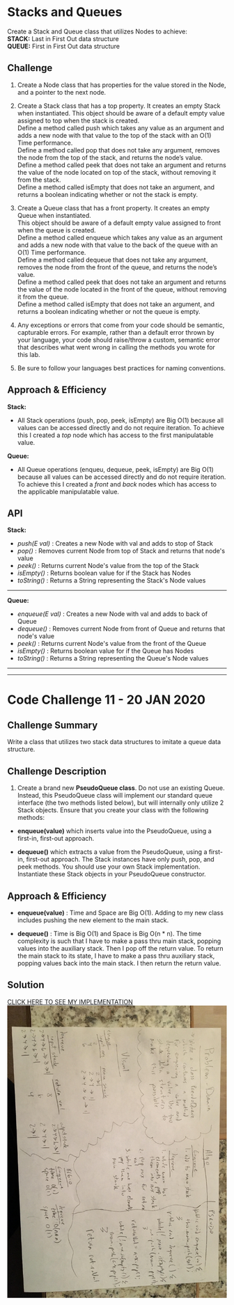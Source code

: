 # Stacks and Queues
<!-- Short summary or background information -->
Create a Stack and Queue class that utilizes Nodes to achieve:  
**STACK:**  Last in First Out data structure  
**QUEUE:**  First in First Out data structure

## Challenge
<!-- Description of the challenge -->
1. Create a Node class that has properties for the value stored in the Node, and a pointer to the next node.  

2. Create a Stack class that has a top property. It creates an empty Stack when instantiated.
    This object should be aware of a default empty value assigned to top when the stack is created.  
    Define a method called push which takes any value as an argument and adds a new node with that value to the top of the stack with an O(1) Time performance.  
    Define a method called pop that does not take any argument, removes the node from the top of the stack, and returns the node’s value.  
    Define a method called peek that does not take an argument and returns the value of the node located on top of the stack, without removing it from the stack.  
    Define a method called isEmpty that does not take an argument, and returns a boolean indicating whether or not the stack is empty.  
  
3. Create a Queue class that has a front property. It creates an empty Queue when instantiated.    
    This object should be aware of a default empty value assigned to front when the queue is created.  
    Define a method called enqueue which takes any value as an argument and adds a new node with that value to the back of the queue with an O(1) Time performance.  
    Define a method called dequeue that does not take any argument, removes the node from the front of the queue, and returns the node’s value.  
    Define a method called peek that does not take an argument and returns the value of the node located in the front of the queue, without removing it from the queue.  
    Define a method called isEmpty that does not take an argument, and returns a boolean indicating whether or not the queue is empty.  
  
4. Any exceptions or errors that come from your code should be semantic, capturable errors. For example, rather than a default error thrown by your language, your code should raise/throw a custom, semantic error that describes what went wrong in calling the methods you wrote for this lab.    
5. Be sure to follow your languages best practices for naming conventions.  

## Approach & Efficiency
<!-- What approach did you take? Why? What is the Big O space/time for this approach? -->
 **Stack:**  
 - All Stack operations (push, pop, peek, isEmpty) are Big O(1) because all values can be accessed directly and do not require iteration.  To achieve this I created a *top* node which has access to the first manipulatable value.  
 
 **Queue:**  
 - All Queue operations (enqueu, dequeue, peek, isEmpty) are Big O(1) because all values can be accessed directly and do not require iteration.  To achieve this I created a *front* and *back* nodes which has access to the applicable manipulatable value.
 
 
## API
<!-- Description of each method publicly available to your Stack and Queue-->
 **Stack:**  
 - *push(E val)* : Creates a new Node with val and adds to stop of Stack  
 - *pop()* : Removes current Node from top of Stack and returns that node's value  
 - *peek()* : Returns current Node's value from the top of the Stack  
 - *isEmpty()* : Returns boolean value for if the Stack has Nodes  
 - *toString()* : Returns a String representing the Stack's Node values  

 ---

 **Queue:**  
 - *enqueue(E val)* : Creates a new Node with val and adds to back of Queue  
 - *dequeue()* : Removes current Node from front of Queue and returns that node's value  
 - *peek()* : Returns current Node's value from the front of the Queue  
 - *isEmpty()* : Returns boolean value for if the Queue has Nodes  
 - *toString()* : Returns a String representing the Queue's Node values 
 
 ---
 ---
 
 # Code Challenge 11 - 20 JAN 2020
 ## Challenge Summary
<!-- Short summary or background information -->
Write a class that utilizes two stack data structures to imitate a queue data structure.

## Challenge Description
<!-- Description of the challenge -->
1. Create a brand new **PseudoQueue class**. Do not use an existing Queue. Instead, this PseudoQueue class will implement our standard queue interface (the two methods listed below), but will internally only utilize 2 Stack objects. Ensure that you create your class with the following methods:  

- **enqueue(value)** which inserts value into the PseudoQueue, using a first-in, first-out approach.  

- **dequeue()** which extracts a value from the PseudoQueue, using a first-in, first-out approach.
The Stack instances have only push, pop, and peek methods. You should use your own Stack implementation. Instantiate these Stack objects in your PseudoQueue constructor.  

## Approach & Efficiency
<!-- What approach did you take? Why? What is the Big O space/time for this approach? -->
- **enqueue(value)** : Time and Space are Big O(1).  Adding to my new class includes pushing the new element to the main stack.

- **dequeue()** : Time is Big O(1) and Space is Big O(n * n).  The time complexity is such that I have to make a pass thru main stack, popping values into the auxiliary stack.  Then I pop off the return value.  To return the main stack to its state, I have to make a pass thru auxiliary stack, popping values back into the main stack.  I then return the return value.  

## Solution
<!-- Embedded whiteboard image -->
[CLICK HERE TO SEE MY IMPLEMENTATION](https://github.com/micahThor/data-structures-and-algorithms/blob/master/stacksandqueues/src/main/java/stacksandqueues/PseudoQueue.java)
![](https://github.com/micahThor/data-structures-and-algorithms/blob/master/assets/Code%20challenge%2011.jpg)
